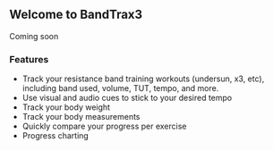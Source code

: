 ## Welcome to BandTrax3

Coming soon


### Features

- Track your resistance band training workouts (undersun, x3, etc), including band used, volume, TUT, tempo, and more.
- Use visual and audio cues to stick to your desired tempo
- Track your body weight
- Track your body measurements
- Quickly compare your progress per exercise
- Progress charting
